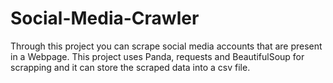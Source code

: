 # Social-Media-Crawler
Through this project you can scrape social media accounts that are present in a Webpage. 
This project uses Panda, requests and BeautifulSoup for scrapping and it can store the scraped data into a csv file.
